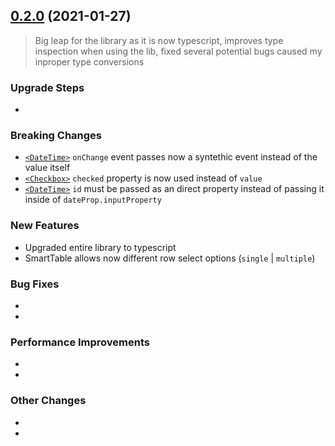 ## [0.2.0](https://github.com/sd1337/adminlte-2-react/compare/v0.1.31...v0.2.0) (2021-01-27)

> Big leap for the library as it is now typescript, improves type inspection when using the lib, fixed several potential bugs caused my inproper type conversions

### Upgrade Steps
*  

### Breaking Changes
* [`<DateTime>`](/src/components/content/Inputs/DateTime.tsx) `onChange` event passes now a syntethic event instead of the value itself
* [`<Checkbox>`](/src/components/content/Inputs/Checkbox.tsx) `checked` property is now used instead of `value`
* [`<DateTime>`](/src/components/content/Inputs/DateTime.tsx) `id` must be passed as an direct property instead of passing it inside of `dateProp.inputProperty`

### New Features
* Upgraded entire library to typescript
* SmartTable allows now different row select options (`single` | `multiple`)

### Bug Fixes
* 
* 

### Performance Improvements
* 
* 

### Other Changes
* 
* 